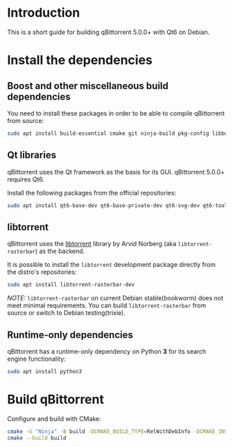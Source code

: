 # Introduction

This is a short guide for building qBittorrent 5.0.0+ with Qt6 on Debian.

# Install the dependencies

## Boost and other miscellaneous build dependencies

You need to install these packages in order to be able to compile qBittorrent from source:

```bash
sudo apt install build-essential cmake git ninja-build pkg-config libboost-dev libssl-dev zlib1g-dev libgl1-mesa-dev
```

## Qt libraries

qBittorrent uses the Qt framework as the basis for its GUI. qBittorrent 5.0.0+ requires Qt6.

Install the following packages from the official repositories:

```bash
sudo apt install qt6-base-dev qt6-base-private-dev qt6-svg-dev qt6-tools-dev qt6-tools-private-dev
```

## libtorrent

qBittorrent uses the [libtorrent](https://libtorrent.org/) library by Arvid Norberg (aka `libtorrent-rasterbar`) as the backend.

It is possible to install the `libtorrent` development package directly from the distro's repositories:

```bash
sudo apt install libtorrent-rasterbar-dev
```

*NOTE:* `libtorrent-rasterbar` on current Debian stable(bookworm) does not meet minimal requirements.
You can build `libtorrent-rasterbar` from source or switch to Debian testing(trixie).

## Runtime-only dependencies

qBittorrent has a runtime-only dependency on Python **3** for its search engine functionality:

```bash
sudo apt install python3
```

# Build qBittorrent

Configure and build with CMake:

```bash
cmake -G "Ninja" -B build -DCMAKE_BUILD_TYPE=RelWithDebInfo -DCMAKE_INSTALL_PREFIX=/usr/local
cmake --build build
```
